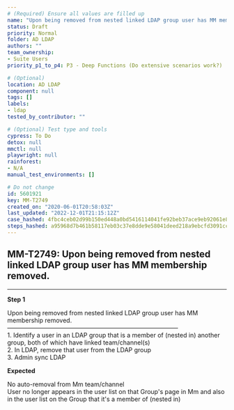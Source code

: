 ```yaml
---
# (Required) Ensure all values are filled up
name: "Upon being removed from nested linked LDAP group user has MM membership removed."
status: Draft
priority: Normal
folder: AD LDAP
authors: ""
team_ownership:
- Suite Users
priority_p1_to_p4: P3 - Deep Functions (Do extensive scenarios work?)

# (Optional)
location: AD LDAP
component: null
tags: []
labels:
- ldap
tested_by_contributor: ""

# (Optional) Test type and tools
cypress: To Do
detox: null
mmctl: null
playwright: null
rainforest:
- N/A
manual_test_environments: []

# Do not change
id: 5601921
key: MM-T2749
created_on: "2020-06-01T20:58:03Z"
last_updated: "2022-12-01T21:15:12Z"
case_hashed: 4fbc4ceb02d99b150ed448a0bd5416114041fe92beb37ace9eb92061e8517d0537ef765de251771b08b1aebdf3ac828c
steps_hashed: a95968d7b461b58117eb03c37e8dde9e58041deed218a9ebcfd3091cc2ff6057d209d228797d6da998ef788b10505bc6
---
```


<!-- (Auto-generated) Based on frontmatter's "key" and "name" -->

## MM-T2749: Upon being removed from nested linked LDAP group user has MM membership removed.

---

**Step 1**

Upon being removed from nested linked LDAP group user has MM membership removed.\
————————————————————————————\
1\. Identify a user in an LDAP group that is a member of (nested in) another group, both of which have linked team/channel(s)\
2\. In LDAP, remove that user from the LDAP group\
3\. Admin sync LDAP

**Expected**

No auto-removal from Mm team/channel\
User no longer appears in the user list on that Group's page in Mm and also in the user list on the Group that it's a member of (nested in)
